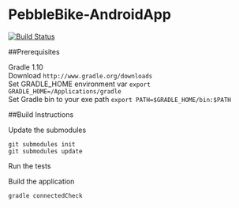 PebbleBike-AndroidApp
=====================

[![Build Status](https://travis-ci.org/pebble-bike/PebbleBike-AndroidApp.svg?branch=v2)](https://travis-ci.org/pebble-bike/PebbleBike-AndroidApp)

##Prerequisites  

Gradle 1.10  
Download ``http://www.gradle.org/downloads``  
Set GRADLE_HOME environment var ``export GRADLE_HOME=/Applications/gradle``  
Set Gradle bin to your exe path ``export PATH=$GRADLE_HOME/bin:$PATH``


##Build Instructions  

Update the submodules 
```
git submodules init
git submodules update
```
Run the tests  

Build the application
```
gradle connectedCheck
```

